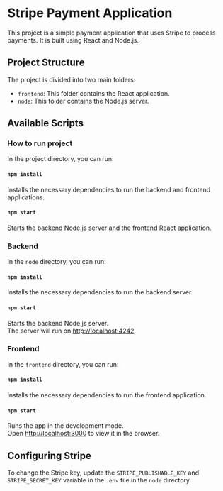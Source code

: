 # Stripe Payment Application

This project is a simple payment application that uses Stripe to process payments. It is built using React and Node.js.

## Project Structure

The project is divided into two main folders:

- `frontend`: This folder contains the React application.
- `node`: This folder contains the Node.js server.

## Available Scripts

### How to run project

In the project directory, you can run:

#### `npm install`

Installs the necessary dependencies to run the backend and frontend applications.

#### `npm start`

Starts the backend Node.js server and the frontend React application.


### Backend

In the `node` directory, you can run:

#### `npm install`

Installs the necessary dependencies to run the backend server.

#### `npm start`

Starts the backend Node.js server.\
The server will run on [http://localhost:4242](http://localhost:4242).

### Frontend

In the `frontend` directory, you can run:

#### `npm install`

Installs the necessary dependencies to run the frontend application.

#### `npm start`

Runs the app in the development mode.\
Open [http://localhost:3000](http://localhost:3000) to view it in the browser.


## Configuring Stripe

To change the Stripe key, update the `STRIPE_PUBLISHABLE_KEY` and `STRIPE_SECRET_KEY` variable in the `.env` file in the `node` directory 
